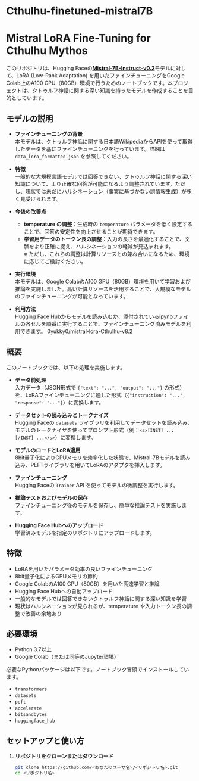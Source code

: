 # Cthulhu-finetuned-mistral7B

# Mistral LoRA Fine-Tuning for Cthulhu Mythos

このリポジトリは、Hugging Faceの[**Mistral-7B-Instruct-v0.2**](https://huggingface.co/mistralai/Mistral-7B-Instruct-v0.2)モデルに対して、LoRA (Low-Rank Adaptation) を用いたファインチューニングをGoogle Colab上のA100 GPU（80GB）環境で行うためのノートブックです。本プロジェクトは、クトゥルフ神話に関する深い知識を持ったモデルを作成することを目的としています。

## モデルの説明

- **ファインチューニングの背景**  
  本モデルは、クトゥルフ神話に関する日本語WikipediaからAPIを使って取得したデータを基にファインチューニングを行っています。詳細は `data_lora_formatted.json` を参照してください。

- **特徴**  
  一般的な大規模言語モデルでは回答できない、クトゥルフ神話に関する深い知識について、より正確な回答が可能になるよう調整されています。ただし、現状では未だにハルシネーション（事実に基づかない誤情報生成）が多く見受けられます。

- **今後の改善点**  
  - **temperature の調整**：生成時の `temperature` パラメータを低く設定することで、回答の安定性を向上させることが期待できます。  
  - **学習用データのトークン長の調整**：入力の長さを最適化することで、文脈をより正確に捉え、ハルシネーションの軽減が見込まれます。  
  ※ ただし、これらの調整は計算リソースとの兼ね合いになるため、環境に応じてご検討ください。

- **実行環境**  
  本モデルは、Google ColabのA100 GPU（80GB）環境を用いて学習および推論を実施しました。高い計算リソースを活用することで、大規模なモデルのファインチューニングが可能となっています。

- **利用方法**  
  Hugging Face Hubからモデルを読み込むか、添付されているipynbファイルの各セルを順番に実行することで、ファインチューニング済みモデルを利用できます。
  0yukky0/mistral-lora-Cthulhu-v8.2

## 概要

このノートブックでは、以下の処理を実施します。

- **データ前処理**  
  入力データ（JSON形式で `{"text": "...", "output": "..."}` の形式）を、LoRAファインチューニングに適した形式（`{"instruction": "...", "response": "..."}`）に変換します。

- **データセットの読み込みとトークナイズ**  
  Hugging Faceの `datasets` ライブラリを利用してデータセットを読み込み、モデルのトークナイザを使ってプロンプト形式（例：`<s>[INST] ... [/INST] ...</s>`）に変換します。

- **モデルのロードとLoRA適用**  
  8bit量子化によりGPUメモリを効率化した状態で、Mistral-7Bモデルを読み込み、PEFTライブラリを用いてLoRAのアダプタを挿入します。

- **ファインチューニング**  
  Hugging Faceの `Trainer` API を使ってモデルの微調整を実行します。

- **推論テストおよびモデルの保存**  
  ファインチューニング後のモデルを保存し、簡単な推論テストを実施します。

- **Hugging Face Hubへのアップロード**  
  学習済みモデルを指定のリポジトリにアップロードします。

## 特徴

- LoRAを用いたパラメータ効率の良いファインチューニング
- 8bit量子化によるGPUメモリの節約
- Google ColabのA100 GPU（80GB）を用いた高速学習と推論
- Hugging Face Hubへの自動アップロード
- 一般的なモデルでは回答できないクトゥルフ神話に関する深い知識を学習
- 現状はハルシネーションが見られるが、temperature や入力トークン長の調整で改善の余地あり

## 必要環境

- Python 3.7以上
- Google Colab（または同等のJupyter環境）

必要なPythonパッケージは以下です。ノートブック冒頭でインストールしています。

- `transformers`
- `datasets`
- `peft`
- `accelerate`
- `bitsandbytes`
- `huggingface_hub`

## セットアップと使い方

1. **リポジトリをクローンまたはダウンロード**

   ```bash
   git clone https://github.com/<あなたのユーザ名>/<リポジトリ名>.git
   cd <リポジトリ名>
